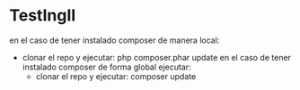 # TestIngII
en el caso de tener instalado composer de manera local:
- clonar el repo y ejecutar: php composer.phar update
en el caso de tener instalado composer de forma global ejecutar:
  - clonar el repo y ejecutar: composer update
